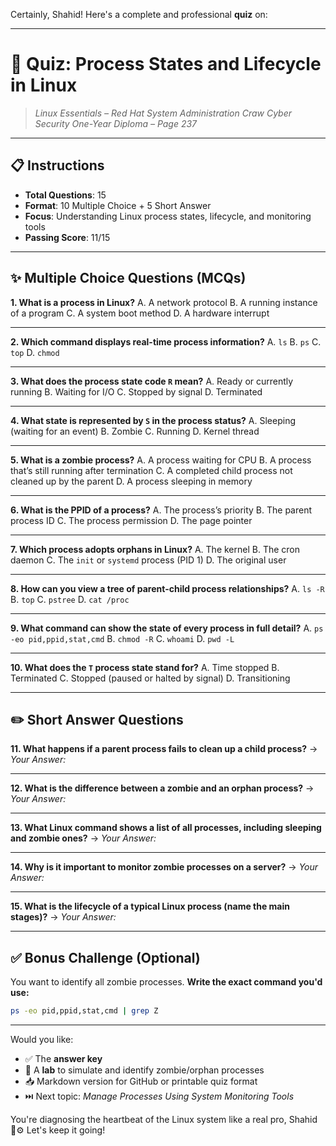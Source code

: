 Certainly, Shahid! Here's a complete and professional **quiz** on:

---

# 🧠 **Quiz: Process States and Lifecycle in Linux**

> *Linux Essentials – Red Hat System Administration*
> *Craw Cyber Security One-Year Diploma – Page 237*

---

## 📋 Instructions

* **Total Questions**: 15
* **Format**: 10 Multiple Choice + 5 Short Answer
* **Focus**: Understanding Linux process states, lifecycle, and monitoring tools
* **Passing Score**: 11/15

---

## ✨ Multiple Choice Questions (MCQs)

**1. What is a process in Linux?**
A. A network protocol
B. A running instance of a program
C. A system boot method
D. A hardware interrupt

---

**2. Which command displays real-time process information?**
A. `ls`
B. `ps`
C. `top`
D. `chmod`

---

**3. What does the process state code `R` mean?**
A. Ready or currently running
B. Waiting for I/O
C. Stopped by signal
D. Terminated

---

**4. What state is represented by `S` in the process status?**
A. Sleeping (waiting for an event)
B. Zombie
C. Running
D. Kernel thread

---

**5. What is a zombie process?**
A. A process waiting for CPU
B. A process that’s still running after termination
C. A completed child process not cleaned up by the parent
D. A process sleeping in memory

---

**6. What is the PPID of a process?**
A. The process’s priority
B. The parent process ID
C. The process permission
D. The page pointer

---

**7. Which process adopts orphans in Linux?**
A. The kernel
B. The cron daemon
C. The `init` or `systemd` process (PID 1)
D. The original user

---

**8. How can you view a tree of parent-child process relationships?**
A. `ls -R`
B. `top`
C. `pstree`
D. `cat /proc`

---

**9. What command can show the state of every process in full detail?**
A. `ps -eo pid,ppid,stat,cmd`
B. `chmod -R`
C. `whoami`
D. `pwd -L`

---

**10. What does the `T` process state stand for?**
A. Time stopped
B. Terminated
C. Stopped (paused or halted by signal)
D. Transitioning

---

## ✏️ Short Answer Questions

**11. What happens if a parent process fails to clean up a child process?**
→ *Your Answer:*

---

**12. What is the difference between a zombie and an orphan process?**
→ *Your Answer:*

---

**13. What Linux command shows a list of all processes, including sleeping and zombie ones?**
→ *Your Answer:*

---

**14. Why is it important to monitor zombie processes on a server?**
→ *Your Answer:*

---

**15. What is the lifecycle of a typical Linux process (name the main stages)?**
→ *Your Answer:*

---

## ✅ Bonus Challenge (Optional)

You want to identify all zombie processes.
**Write the exact command you'd use:**

```bash
ps -eo pid,ppid,stat,cmd | grep Z
```

---

Would you like:

* ✅ The **answer key**
* 🧪 A **lab** to simulate and identify zombie/orphan processes
* 📥 Markdown version for GitHub or printable quiz format
* ⏭️ Next topic: *Manage Processes Using System Monitoring Tools*

You're diagnosing the heartbeat of the Linux system like a real pro, Shahid 🧠⚙️ Let's keep it going!
